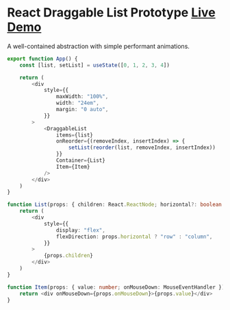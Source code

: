 # React Draggable List Prototype  [Live Demo](https://ccorcos.github.io/draggable-list)

A well-contained abstraction with simple performant animations.

```ts
export function App() {
	const [list, setList] = useState([0, 1, 2, 3, 4])

	return (
		<div
			style={{
				maxWidth: "100%",
				width: "24em",
				margin: "0 auto",
			}}
		>
			<DraggableList
				items={list}
				onReorder={(removeIndex, insertIndex) => {
					setList(reorder(list, removeIndex, insertIndex))
				}}
				Container={List}
				Item={Item}
			/>
		</div>
	)
}

function List(props: { children: React.ReactNode; horizontal?: boolean }) {
	return (
		<div
			style={{
				display: "flex",
				flexDirection: props.horizontal ? "row" : "column",
			}}
		>
			{props.children}
		</div>
	)
}

function Item(props: { value: number; onMouseDown: MouseEventHandler }) {
	return <div onMouseDown={props.onMouseDown}>{props.value}</div>
}
```